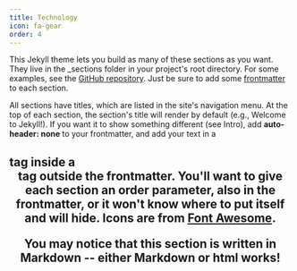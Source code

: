 ```yaml
---
title: Technology
icon: fa-gear
order: 4
---
```


This Jekyll theme lets you build as many of these sections as you want. They live in the _sections folder in your project's root directory. For some examples, 
see the [GitHub repository](https://github.com/chrisbobbe/jekyll-theme-prologue). Just be sure to add some [frontmatter](https://jekyllrb.com/docs/frontmatter/) to each section.

All sections have titles, which are listed in the site's navigation menu. At the top of each section, the section's title will render by default (e.g., Welcome to Jekyll!). If you want it to show something different (see Intro), add **auto-header: none** to your frontmatter, and add your text in a <h2> tag inside a <header> tag outside the frontmatter. You'll want to give each section an **order** parameter, also in the frontmatter, or it won't know where to put itself and will hide. 
Icons are from [Font Awesome](https://fontawesome.com/icons).

You may notice that this section is written in Markdown -- either Markdown or html works!
